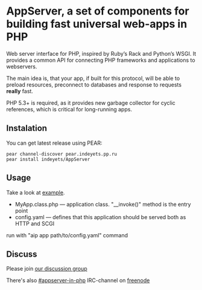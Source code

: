 AppServer, a set of components for building fast universal web-apps in PHP
==========================================================================

Web server interface for PHP, inspired by Ruby’s Rack and Python’s WSGI. It 
provides a common API for connecting PHP frameworks and applications to webservers.

The main idea is, that your app, if built for this protocol, will be able to 
preload resources, preconnect to databases and response to requests **really** fast.

PHP 5.3+ is required, as it provides new garbage collector for cyclic references,
which is critical for long-running apps.

Instalation
-----------

You can get latest release using PEAR:

    pear channel-discover pear.indeyets.pp.ru
    pear install indeyets/AppServer


Usage
-----

Take a look at [example](https://github.com/indeyets/appserver-in-php/tree/master/examples/new/).

* MyApp.class.php — application class. "__invoke()" method is the entry point
* config.yaml — defines that this application should be served both as HTTP and SCGI

run with "aip app path/to/config.yaml" command


Discuss
-------

Please join [our discussion group](http://groups.google.com/group/aip-php-dev)

There's also [#appserver-in-php](irc://chat.freenode.net#appserver-in-php) IRC-channel on [freenode](http://freenode.net)
